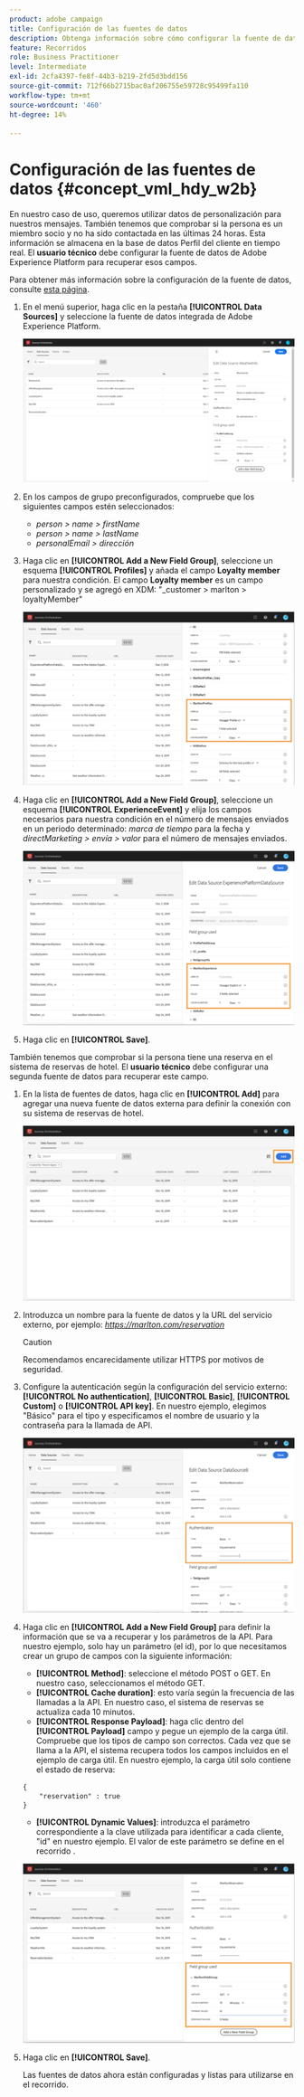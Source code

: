 ```yaml
---
product: adobe campaign
title: Configuración de las fuentes de datos
description: Obtenga información sobre cómo configurar la fuente de datos para el caso de uso avanzado de recorrido
feature: Recorridos
role: Business Practitioner
level: Intermediate
exl-id: 2cfa4397-fe8f-44b3-b219-2fd5d3bdd156
source-git-commit: 712f66b2715bac0af206755e59728c95499fa110
workflow-type: tm+mt
source-wordcount: '460'
ht-degree: 14%

---
```


# Configuración de las fuentes de datos {#concept_vml_hdy_w2b}

En nuestro caso de uso, queremos utilizar datos de personalización para nuestros mensajes. También tenemos que comprobar si la persona es un miembro socio y no ha sido contactada en las últimas 24 horas. Esta información se almacena en la base de datos Perfil del cliente en tiempo real. El **usuario técnico** debe configurar la fuente de datos de Adobe Experience Platform para recuperar esos campos.

Para obtener más información sobre la configuración de la fuente de datos, consulte [esta página](../datasource/about-data-sources.md).

1. En el menú superior, haga clic en la pestaña **[!UICONTROL Data Sources]** y seleccione la fuente de datos integrada de Adobe Experience Platform.

   ![](../assets/journey23.png)

1. En los campos de grupo preconfigurados, compruebe que los siguientes campos estén seleccionados:

   * _person > name > firstName_
   * _person > name > lastName_
   * _personalEmail > dirección_

1. Haga clic en **[!UICONTROL Add a New Field Group]**, seleccione un esquema **[!UICONTROL Profiles]** y añada el campo **Loyalty member** para nuestra condición. El campo **Loyalty member** es un campo personalizado y se agregó en XDM: &quot;_customer > marlton > loyaltyMember&quot;

   ![](../assets/journeyuc2_6.png)

1. Haga clic en **[!UICONTROL Add a New Field Group]**, seleccione un esquema **[!UICONTROL ExperienceEvent]** y elija los campos necesarios para nuestra condición en el número de mensajes enviados en un periodo determinado: _marca de tiempo_ para la fecha y _directMarketing > envía > valor_ para el número de mensajes enviados.

   ![](../assets/journeyuc2_7.png)

1. Haga clic en **[!UICONTROL Save]**.

También tenemos que comprobar si la persona tiene una reserva en el sistema de reservas de hotel. El **usuario técnico** debe configurar una segunda fuente de datos para recuperar este campo.

1. En la lista de fuentes de datos, haga clic en **[!UICONTROL Add]** para agregar una nueva fuente de datos externa para definir la conexión con su sistema de reservas de hotel.

   ![](../assets/journeyuc2_9.png)

1. Introduzca un nombre para la fuente de datos y la URL del servicio externo, por ejemplo: _https://marlton.com/reservation_

   >[!CAUTION]
   >
   >Recomendamos encarecidamente utilizar HTTPS por motivos de seguridad.

1. Configure la autenticación según la configuración del servicio externo: **[!UICONTROL No authentication]**, **[!UICONTROL Basic]**, **[!UICONTROL Custom]** o **[!UICONTROL API key]**. En nuestro ejemplo, elegimos &quot;Básico&quot; para el tipo y especificamos el nombre de usuario y la contraseña para la llamada de API.

   ![](../assets/journeyuc2_10.png)

1. Haga clic en **[!UICONTROL Add a New Field Group]** para definir la información que se va a recuperar y los parámetros de la API. Para nuestro ejemplo, solo hay un parámetro (el id), por lo que necesitamos crear un grupo de campos con la siguiente información:

   * **[!UICONTROL Method]**: seleccione el método POST o GET. En nuestro caso, seleccionamos el método GET.
   * **[!UICONTROL Cache duration]**: esto varía según la frecuencia de las llamadas a la API. En nuestro caso, el sistema de reservas se actualiza cada 10 minutos.
   * **[!UICONTROL Response Payload]**: haga clic dentro del  **[!UICONTROL Payload]** campo y pegue un ejemplo de la carga útil. Compruebe que los tipos de campo son correctos. Cada vez que se llama a la API, el sistema recupera todos los campos incluidos en el ejemplo de carga útil. En nuestro ejemplo, la carga útil solo contiene el estado de reserva:

   ```
   {
       "reservation" : true
   }
   ```

   * **[!UICONTROL Dynamic Values]**: introduzca el parámetro correspondiente a la clave utilizada para identificar a cada cliente, &quot;id&quot; en nuestro ejemplo. El valor de este parámetro se define en el recorrido .

   ![](../assets/journeyuc2_11.png)

1. Haga clic en **[!UICONTROL Save]**.

   Las fuentes de datos ahora están configuradas y listas para utilizarse en el recorrido.
